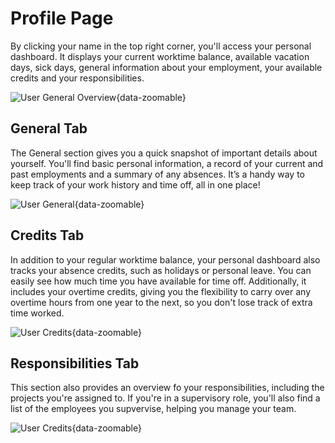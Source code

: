 # Profile Page


By clicking your name in the top right corner, you'll access your personal dashboard. It displays your current worktime balance, available vacation days, sick days, general information about your employment, your available credits and your responsibilities.

![User General Overview](/user/user_general.png){data-zoomable}

## General Tab

The General section gives you a quick snapshot of important details about yourself. You'll find basic personal information, a record of your current and past employments and a summary of any absences. It’s a handy way to keep track of your work history and time off, all in one place!

![User General](/user/general_info.png){data-zoomable}

## Credits Tab

In addition to your regular worktime balance, your personal dashboard also tracks your absence credits, such as holidays or personal leave. You can easily see how much time you have available for time off. Additionally, it includes your overtime credits, giving you the flexibility to carry over any overtime hours from one year to the next, so you don't lose track of extra time worked.

![User Credits](/user/profile_credits.png){data-zoomable}

## Responsibilities Tab

This section also provides an overview fo your responsibilities, including the projects you're assigned to. If you're in a supervisory role, you'll also find a list of the employees you supvervise, helping you manage your team.

![User Credits](/user/responsibilities.png){data-zoomable}
